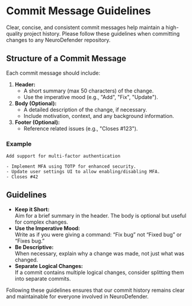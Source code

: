 # Commit Message Guidelines

Clear, concise, and consistent commit messages help maintain a high-quality project history. Please follow these guidelines when committing changes to any NeuroDefender repository.

## Structure of a Commit Message

Each commit message should include:

1. **Header:**  
   - A short summary (max 50 characters) of the change.
   - Use the imperative mood (e.g., "Add", "Fix", "Update").
2. **Body (Optional):**  
   - A detailed description of the change, if necessary.
   - Include motivation, context, and any background information.
3. **Footer (Optional):**  
   - Reference related issues (e.g., "Closes #123").

### Example

```plaintext
Add support for multi-factor authentication

- Implement MFA using TOTP for enhanced security.
- Update user settings UI to allow enabling/disabling MFA.
- Closes #42
```

## Guidelines

- **Keep it Short:**  
  Aim for a brief summary in the header. The body is optional but useful for complex changes.
- **Use the Imperative Mood:**  
  Write as if you were giving a command: “Fix bug” not “Fixed bug” or “Fixes bug.”
- **Be Descriptive:**  
  When necessary, explain why a change was made, not just what was changed.
- **Separate Logical Changes:**  
  If a commit contains multiple logical changes, consider splitting them into separate commits.

Following these guidelines ensures that our commit history remains clear and maintainable for everyone involved in NeuroDefender.
